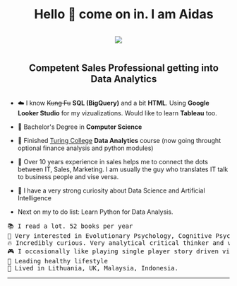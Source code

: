 
<div id="user-content-toc">
  <ul align="center">
    <summary><h1 style="display: inline-block">Hello 👋 come on in. I am Aidas</h1></summary>
  </ul>
</div>

<div align="center">
  <img  src="https://www.picgifs.com/movies-and-series/movies/the-matrix/picgifs-the-matrix-5008593.gif"/>
</div>

<div id="user-content-toc">
  <ul align="center">
    <summary><h2 style="display: inline-block">Competent Sales Professional getting into Data Analytics</h2></summary>
  </ul>
</div>

<!--Intro start-->
- ☁️ I know ~~Kung Fu~~ **SQL (BigQuery)** and a bit **HTML**. Using **Google Looker Studio** for my vizualizations. Would like to learn **Tableau** too.

- 🌱 Bachelor's Degree in **Computer Science**

- 🔭 Finished [Turing College](https://www.turingcollege.com/data-analytics) **Data Analytics** course (now going throught optional finance analysis and python modules)

- 💬 Over 10 years experience in sales helps me to connect the dots between IT, Sales, Marketing. I am usually the guy who translates IT talk to business people and vise versa.

- 📝 I have a very strong curiosity about Data Science and Artificial Intelligence

- Next on my to do list: Learn Python for Data Analysis.
<!--Intro end-->


<pre>
📚 I read a lot. 52 books per year
🧠 Very interested in Evolutionary Psychology, Cognitive Psychology, History. Hitory helps me to understand how humans behave in groups and under stressful situations. 
🔥 Incredibly curious. Very analytical critical thinker and very direct communicator
🎮 I occasionally like playing single player story driven video games. Final Fantasy, Silent Hill, Metal Gear Solid series are my favorites.
🌱 Leading healthy lifestyle
🌟 Lived in Lithuania, UK, Malaysia, Indonesia.
</pre>

<!--h2 without bottom border-->


<hr>



<!--
**aidas-projects/aidas-projects** is a ✨ _special_ ✨ repository because its `README.md` (this file) appears on your GitHub profile.

Here are some ideas to get you started:

- 🔭 I’m currently working on ...
- 🌱 I’m currently learning ...
- 👯 I’m looking to collaborate on ...
- 🤔 I’m looking for help with ...
- 💬 Ask me about ...
- 📫 How to reach me: ...
- 😄 Pronouns: ...
- ⚡ Fun fact: ...
-->
